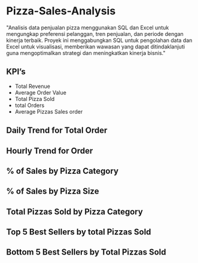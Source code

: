 # Pizza-Sales-Analysis
"Analisis data penjualan pizza menggunakan SQL dan Excel untuk mengungkap preferensi pelanggan, tren penjualan, dan periode dengan kinerja terbaik. Proyek ini menggabungkan SQL untuk pengolahan data dan Excel untuk visualisasi, memberikan wawasan yang dapat ditindaklanjuti guna mengoptimalkan strategi dan meningkatkan kinerja bisnis."

## 	KPI’s
* Total Revenue
* Average Order Value
* Total Pizza Sold
* total Orders
* Average Pizzas Sales order

## Daily Trend for Total Order
## Hourly Trend for Order
## % of Sales by Pizza Category
## % of Sales by Pizza Size
## Total Pizzas Sold by Pizza Category
## Top 5 Best Sellers by total Pizzas Sold
## Bottom 5 Best Sellers by Total Pizzas Sold
